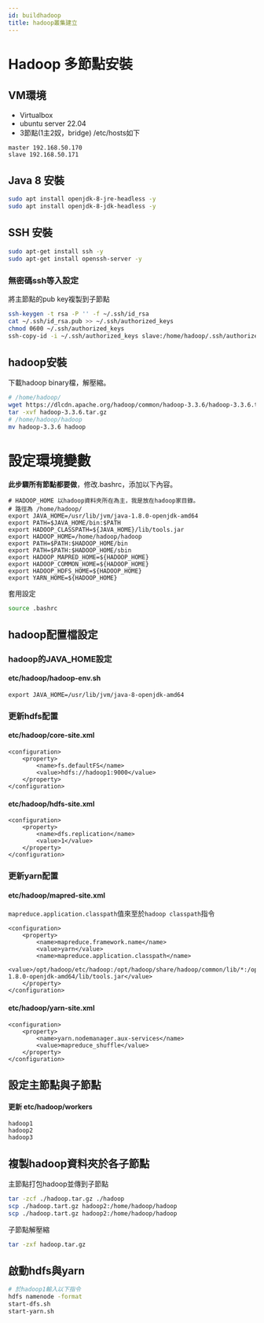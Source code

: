 ```yaml
---
id: buildhadoop
title: hadoop叢集建立
---
```


# Hadoop 多節點安裝
## VM環境
* Virtualbox
* ubuntu server 22.04
* 3節點(1主2奴，bridge)
/etc/hosts如下
```script
master 192.168.50.170
slave 192.168.50.171
```

## Java 8 安裝

```bash
sudo apt install openjdk-8-jre-headless -y
sudo apt install openjdk-8-jdk-headless -y
```

## SSH 安裝

```bash
sudo apt-get install ssh -y
sudo apt-get install openssh-server -y
```

### 無密碼ssh等入設定
將主節點的pub key複製到子節點

```bash
ssh-keygen -t rsa -P '' -f ~/.ssh/id_rsa
cat ~/.ssh/id_rsa.pub >> ~/.ssh/authorized_keys
chmod 0600 ~/.ssh/authorized_keys
ssh-copy-id -i ~/.ssh/authorized_keys slave:/home/hadoop/.ssh/authorized_keys #使用scp也可
```

## hadoop安裝
下載hadoop binary檔，解壓縮。
```bash
# /home/hadoop/
wget https://dlcdn.apache.org/hadoop/common/hadoop-3.3.6/hadoop-3.3.6.tar.gz
tar -xvf hadoop-3.3.6.tar.gz
# /home/hadoop/hadoop
mv hadoop-3.3.6 hadoop
```
# 設定環境變數
**此步驟所有節點都要做**，修改.bashrc，添加以下內容。

```script
# HADOOP_HOME 以hadoop資料夾所在為主，我是放在hadoop家目錄。
# 路徑為 /home/hadoop/
export JAVA_HOME=/usr/lib/jvm/java-1.8.0-openjdk-amd64
export PATH=$JAVA_HOME/bin:$PATH
export HADOOP_CLASSPATH=${JAVA_HOME}/lib/tools.jar
export HADOOP_HOME=/home/hadoop/hadoop
export PATH=$PATH:$HADOOP_HOME/bin
export PATH=$PATH:$HADOOP_HOME/sbin
export HADOOP_MAPRED_HOME=${HADOOP_HOME}
export HADOOP_COMMON_HOME=${HADOOP_HOME}
export HADOOP_HDFS_HOME=${HADOOP_HOME}
export YARN_HOME=${HADOOP_HOME}
```

套用設定
```bash
source .bashrc
```

## hadoop配置檔設定
### hadoop的JAVA_HOME設定
#### etc/hadoop/hadoop-env.sh
```script
export JAVA_HOME=/usr/lib/jvm/java-8-openjdk-amd64
```

### 更新hdfs配置
#### etc/hadoop/core-site.xml
```script
<configuration>
    <property>
        <name>fs.defaultFS</name>
        <value>hdfs://hadoop1:9000</value>
    </property>
</configuration>
```
#### etc/hadoop/hdfs-site.xml
```script
<configuration>
    <property>
        <name>dfs.replication</name>
        <value>1</value>
    </property>
</configuration>
```

### 更新yarn配置
#### etc/hadoop/mapred-site.xml
`mapreduce.application.classpath`值來至於`hadoop classpath`指令
```script
<configuration>
    <property>
        <name>mapreduce.framework.name</name>
        <value>yarn</value>
        <name>mapreduce.application.classpath</name>
        <value>/opt/hadoop/etc/hadoop:/opt/hadoop/share/hadoop/common/lib/*:/opt/hadoop/share/hadoop/common/*:/opt/hadoop/share/hadoop/hdfs:/opt/hadoop/share/hadoop/hdfs/lib/*:/opt/hadoop/share/hadoop/hdfs/*:/opt/hadoop/share/hadoop/mapreduce/*:/opt/hadoop/share/hadoop/yarn:/opt/hadoop/share/hadoop/yarn/lib/*:/opt/hadoop/share/hadoop/yarn/*:/usr/lib/jvm/java-1.8.0-openjdk-amd64/lib/tools.jar</value>
    </property>
</configuration>
```

#### etc/hadoop/yarn-site.xml
```script
<configuration>
    <property>
        <name>yarn.nodemanager.aux-services</name>
        <value>mapreduce_shuffle</value>
    </property>
</configuration>
```

## 設定主節點與子節點
#### 更新 etc/hadoop/workers
```script
hadoop1
hadoop2
hadoop3
```

## 複製hadoop資料夾於各子節點
主節點打包hadoop並傳到子節點
```bash
tar -zcf ./hadoop.tar.gz ./hadoop
scp ./hadoop.tart.gz hadoop2:/home/hadoop/hadoop
scp ./hadoop.tart.gz hadoop2:/home/hadoop/hadoop
```

子節點解壓縮
```bash
tar -zxf hadoop.tar.gz
```

## 啟動hdfs與yarn
```bash
# 於hadoop1輸入以下指令
hdfs namenode -format
start-dfs.sh
start-yarn.sh
```
